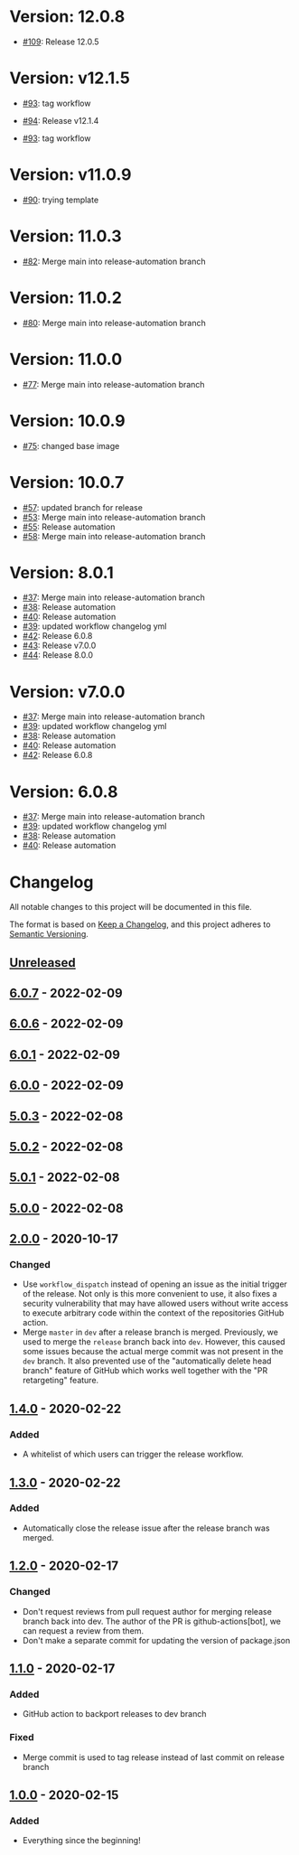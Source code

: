 # Version: 12.0.8

* [#109](https://github.com/majid-vultara/cypress-test/pull/109): Release 12.0.5



# Version: v12.1.5

* [#93](https://github.com/majid-vultara/cypress-test/pull/93): tag workflow
* [#94](https://github.com/majid-vultara/cypress-test/pull/94): Release v12.1.4

* [#93](https://github.com/majid-vultara/cypress-test/pull/93): tag workflow



# Version: v11.0.9

* [#90](https://github.com/majid-vultara/cypress-test/pull/90): trying template
# Version: 11.0.3

* [#82](https://github.com/majid-vultara/cypress-test/pull/82): Merge main into release-automation branch


# Version: 11.0.2

* [#80](https://github.com/majid-vultara/cypress-test/pull/80): Merge main into release-automation branch


# Version: 11.0.0

* [#77](https://github.com/majid-vultara/cypress-test/pull/77): Merge main into release-automation branch


# Version: 10.0.9

* [#75](https://github.com/majid-vultara/cypress-test/pull/75): changed base image


# Version: 10.0.7

* [#57](https://github.com/majid-vultara/cypress-test/pull/57): updated branch for release
* [#53](https://github.com/majid-vultara/cypress-test/pull/53): Merge main into release-automation branch
* [#55](https://github.com/majid-vultara/cypress-test/pull/55): Release automation
* [#58](https://github.com/majid-vultara/cypress-test/pull/58): Merge main into release-automation branch


# Version: 8.0.1

* [#37](https://github.com/majid-vultara/cypress-test/pull/37): Merge main into release-automation branch
* [#38](https://github.com/majid-vultara/cypress-test/pull/38): Release automation
* [#40](https://github.com/majid-vultara/cypress-test/pull/40): Release automation
* [#39](https://github.com/majid-vultara/cypress-test/pull/39): updated workflow changelog yml
* [#42](https://github.com/majid-vultara/cypress-test/pull/42): Release 6.0.8
* [#43](https://github.com/majid-vultara/cypress-test/pull/43): Release v7.0.0
* [#44](https://github.com/majid-vultara/cypress-test/pull/44): Release 8.0.0


# Version: v7.0.0

* [#37](https://github.com/majid-vultara/cypress-test/pull/37): Merge main into release-automation branch
* [#39](https://github.com/majid-vultara/cypress-test/pull/39): updated workflow changelog yml
* [#38](https://github.com/majid-vultara/cypress-test/pull/38): Release automation
* [#40](https://github.com/majid-vultara/cypress-test/pull/40): Release automation
* [#42](https://github.com/majid-vultara/cypress-test/pull/42): Release 6.0.8


# Version: 6.0.8

* [#37](https://github.com/majid-vultara/cypress-test/pull/37): Merge main into release-automation branch
* [#39](https://github.com/majid-vultara/cypress-test/pull/39): updated workflow changelog yml
* [#38](https://github.com/majid-vultara/cypress-test/pull/38): Release automation
* [#40](https://github.com/majid-vultara/cypress-test/pull/40): Release automation


# Changelog

All notable changes to this project will be documented in this file.

The format is based on [Keep a Changelog](https://keepachangelog.com/en/1.0.0/),
and this project adheres to [Semantic Versioning](https://semver.org/spec/v2.0.0.html).

## [Unreleased]

## [6.0.7] - 2022-02-09

## [6.0.6] - 2022-02-09

## [6.0.1] - 2022-02-09

## [6.0.0] - 2022-02-09

## [5.0.3] - 2022-02-08

## [5.0.2] - 2022-02-08

## [5.0.1] - 2022-02-08

## [5.0.0] - 2022-02-08

## [2.0.0] - 2020-10-17

### Changed

-   Use `workflow_dispatch` instead of opening an issue as the initial trigger of the release.
    Not only is this more convenient to use, it also fixes a security vulnerability that may have allowed users without write access to execute arbitrary code within the context of the repositories GitHub action.
-   Merge `master` in `dev` after a release branch is merged.
    Previously, we used to merge the `release` branch back into `dev`.
    However, this caused some issues because the actual merge commit was not present in the `dev` branch.
    It also prevented use of the "automatically delete head branch" feature of GitHub which works well together with the "PR retargeting" feature.

## [1.4.0] - 2020-02-22

### Added

-   A whitelist of which users can trigger the release workflow.

## [1.3.0] - 2020-02-22

### Added

-   Automatically close the release issue after the release branch was merged.

## [1.2.0] - 2020-02-17

### Changed

-   Don't request reviews from pull request author for merging release branch back into dev.
    The author of the PR is github-actions[bot], we can request a review from them.
-   Don't make a separate commit for updating the version of package.json

## [1.1.0] - 2020-02-17

### Added

-   GitHub action to backport releases to dev branch

### Fixed

-   Merge commit is used to tag release instead of last commit on release branch

## [1.0.0] - 2020-02-15

### Added

-   Everything since the beginning!

[Unreleased]: https://github.com/majid-vultara/cypress-test/compare/6.0.7...HEAD

[6.0.7]: https://github.com/majid-vultara/cypress-test/compare/6.0.6...6.0.7

[6.0.6]: https://github.com/majid-vultara/cypress-test/compare/6.0.1...6.0.6

[6.0.1]: https://github.com/majid-vultara/cypress-test/compare/6.0.0...6.0.1

[6.0.0]: https://github.com/majid-vultara/cypress-test/compare/5.0.3...6.0.0

[5.0.5]: https://github.com/majid-vultara/cypress-test/compare/5.0.4...5.0.5

[5.0.4]: https://github.com/majid-vultara/cypress-test/compare/5.0.3...5.0.4

[5.0.3]: https://github.com/majid-vultara/cypress-test/compare/2.0.0...5.0.3

[Unreleased]: https://github.com/majid-vultara/cypress-test/compare/5.0.2...HEAD

[5.0.2]: https://github.com/majid-vultara/cypress-test/compare/2.0.0...5.0.2

[Unreleased]: https://github.com/majid-vultara/cypress-test/compare/5.0.1...HEAD

[5.0.1]: https://github.com/majid-vultara/cypress-test/compare/5.0.0...5.0.1

[5.0.0]: https://github.com/majid-vultara/cypress-test/compare/2.0.0...5.0.0

[2.0.0]: https://github.com/thomaseizinger/github-action-gitflow-release-workflow/compare/1.4.0...2.0.0

[1.4.0]: https://github.com/thomaseizinger/github-action-gitflow-release-workflow/compare/1.3.0...1.4.0

[1.3.0]: https://github.com/thomaseizinger/github-action-gitflow-release-workflow/compare/1.2.0...1.3.0

[1.2.0]: https://github.com/thomaseizinger/github-action-gitflow-release-workflow/compare/1.1.0...1.2.0

[1.1.0]: https://github.com/thomaseizinger/github-action-gitflow-release-workflow/compare/1.0.0...1.1.0

[1.0.0]: https://github.com/thomaseizinger/github-action-gitflow-release-workflow/compare/794c3ba521cae6b168def8bdbfe1aa6a2c285257...1.0.0

